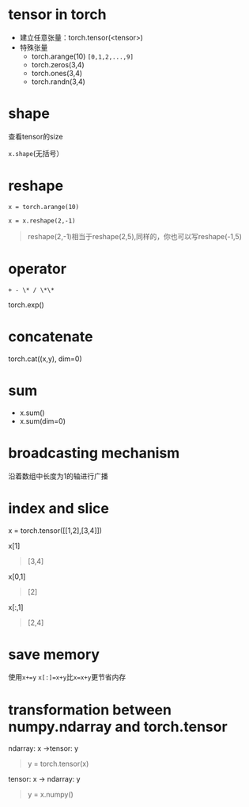 # tensor in torch

- 建立任意张量：torch.tensor(<tensor\>)
- 特殊张量
  - torch.arange(10) `[0,1,2,...,9]`
  - torch.zeros(3,4)
  - torch.ones(3,4)
  - torch.randn(3,4) 

# shape

查看tensor的size

`x.shape`(无括号）

# reshape

```
x = torch.arange(10)

x = x.reshape(2,-1)
```

> reshape(2,-1)相当于reshape(2,5),同样的，你也可以写reshape(-1,5)

# operator

`+ - \* / \*\*`

torch.exp()

# concatenate

torch.cat((x,y), dim=0)

# sum

- x.sum()
- x.sum(dim=0)

# broadcasting mechanism

沿着数组中长度为1的轴进行广播

# index and slice

x = torch.tensor([[1,2],[3,4]])

x[1]

> [3,4]

x[0,1]

> [2]

x[:,1]

> [2,4]

# save memory

使用`x+=y` `x[:]=x+y`比`x=x+y`更节省内存

# transformation between numpy.ndarray and torch.tensor

ndarray: x ->tensor: y

> y = torch.tensor(x)

tensor: x -> ndarray: y

> y = x.numpy()


